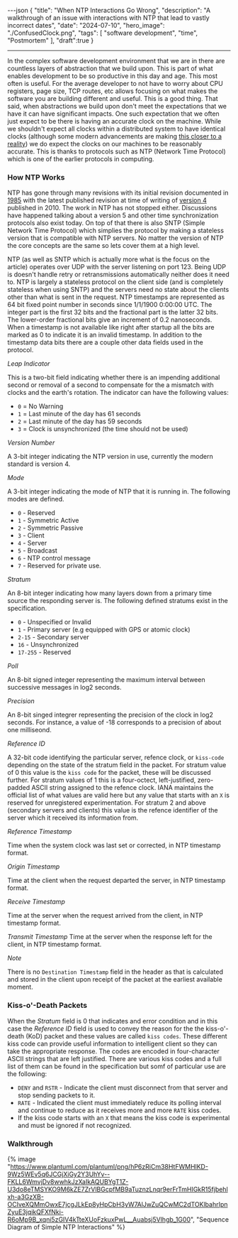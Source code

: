 ---json
{
  "title": "When NTP Interactions Go Wrong",
  "description": "A walkthrough of an issue with interactions with NTP that lead to vastly incorrect dates",
  "date": "2024-07-10",
  "hero_image": "./ConfusedClock.png",
  "tags": [
    "software development",
    "time",
    "Postmortem"
  ],
  "draft":true
}

---

In the complex software development environment that we are in there are countless layers of abstraction that we build upon. This is part of what enables development to be so productive in this day and age. This most often is useful. For the average developer to not have to worry about CPU registers, page size, TCP routes, etc allows focusing on what makes the software you are building different and useful. This is a good thing. That said, when abstractions we build upon don't meet the expectations that we have it can have significant impacts. One such expectation that we often just expect to be there is having an accurate clock on the machine. While we shouldn't expect all clocks within a distributed system to have identical clocks (although some modern advancements are making [this closer to a reality](https://aws.amazon.com/blogs/compute/its-about-time-microsecond-accurate-clocks-on-amazon-ec2-instances/)) we do expect the clocks on our machines to be reasonably accurate. This is thanks to protocols such as NTP (Network Time Protocol) which is one of the earlier protocols in computing. 

### How NTP Works

NTP has gone through many revisions with its initial revision documented in [1985](https://datatracker.ietf.org/doc/html/rfc958) with the latest published revision at time of writing of [version 4](https://datatracker.ietf.org/doc/html/rfc5905) published in 2010. The work in NTP has not stopped either. Discussions have happened talking about a version 5 and other time synchronization protocols also exist today. On top of that there is also SNTP (Simple Network Time Protocol) which simplies the protocol by making a stateless version that is compatible with NTP servers. No matter the version of NTP the core concepts are the same so lets cover them at a high level.

NTP (as well as SNTP which is actually more what is the focus on the article) operates over UDP with the server listening on port 123. Being UDP is doesn't handle retry or retransmissions automatically neither does it need to. NTP is largely a stateless protocol on the client side (and is completely stateless when using SNTP) and the servers need no state about the clients other than what is sent in the request. NTP timestamps are represented as 64 bit fixed point number in seconds since 1/1/1900 0:00:00 UTC. The integer part is the first 32 bits and the fractional part is the latter 32 bits. The lower-order fractional bits give an increment of 0.2 nanoseconds. When a timestamp is not available like right after startup all the bits are marked as 0 to indicate it is an invalid timestamp. In addition to the timestamp data bits there are a couple other data fields used in the protocol.

_Leap Indicator_

This is a two-bit field indicating whether there is an impending additional second or removal of a second to compensate for the a mismatch with clocks and the earth's rotation. The indicator can have the following values:

* `0` = No Warning
* `1` = Last minute of the day has 61 seconds
* `2` = Last minute of the day has 59 seconds
* `3` = Clock is unsynchronized (the time should not be used)

_Version Number_

A 3-bit integer indicating the NTP version in use, currently the modern standard is version 4.

_Mode_

A 3-bit integer indicating the mode of NTP that it is running in. The following modes are defined.

* `0` - Reserved
* `1` - Symmetric Active
* `2` - Symmetric Passive
* `3` - Client
* `4` - Server
* `5` - Broadcast
* `6` - NTP control message
* `7` - Reserved for private use.

_Stratum_ 

An 8-bit integer indicating how many layers down from a primary time source the responding server is. The following defined stratums exist in the specification.

 * `0` - Unspecified or Invalid
 * `1` - Primary server (e.g equipped with GPS or atomic clock)
 * `2-15` - Secondary server
 * `16` - Unsynchronized
 * `17-255` - Reserved

 _Poll_

 An 8-bit signed integer representing the maximum interval between successive messages in log2 seconds.

 _Precision_

 An 8-bit singed integrer representing the precision of the clock in log2 seconds. For instance, a value of -18 corresponds to a precision of about one milliseond.

 _Reference ID_

 A 32-bit code identifying the particular server, refence clock, or `kiss-code` depending on the state of the stratum field in the packet. For stratum value of 0 this value is the `kiss code` for the packet, these will be discussed further. For stratum values of 1 this is a four-octect, left-justified, zero-padded ASCII string assigned to the refence clock. IANA maintains the official list of what values are valid here but any value that starts with an `X` is reserved for unregistered experimentation. For stratum 2 and above (secondary servers and clients) this value is the refence identifier of the server which it received its information from.

 _Reference Timestamp_

 Time when the system clock was last set or corrected, in NTP timestamp format.

 _Origin Timestamp_

 Time at the client when the request departed the server, in NTP timestamp format.

 _Receive Timestamp_

 Time at the server when the request arrived from the client, in NTP timestamp format.

 _Transmit Timestamp_ Time at the server when the response left for the client, in NTP timestamp format.

_Note_

There is no `Destination Timestamp` field in the header as that is calculated and stored in the client upon receipt of the packet at the earliest available moment.

### Kiss-o'-Death Packets

When the _Stratum_ field is 0 that indicates and error condition and in this case the _Reference ID_ field is used to convey the reason for the the kiss-o'-death (KoD) packet and these values are called `kiss codes`. These different kiss code can provide useful information to intelligent client so they can take the appropriate response. The codes are encoded in four-character ASCII strings that are left justified. There are various kiss codes and a full list of them can be found in the specification but somf of particular use are the following:

* `DENY` and `RSTR` - Indicate the client must disconnect from that server and stop sending packets to it.
* `RATE` - Indicated the client must immediately reduce its polling interval and continue to reduce as it receives more and more `RATE` kiss codes.
* If the kiss code starts with an `X` that means the kiss code is experimental and must be ignored if not recognized.

### Walkthrough

{% image "https://www.plantuml.com/plantuml/png/hP6zRiCm38HtFWMHlKD-9Wz5WEv5q6JCGjXiGy2Y3UhYv--FKLL6WmvjDv8wwhkJzXaIkAQUBYgT1Z-U3do8eTMSYKO9M6kZE7ZrVlBGcpfMB9aTuznzLnqr9erFrTmHIGkR15fjbehlxh-a3GzXB-OCIveXQMmOwxE7jcgJLkEp8yHpCbH3yW7AlJwZuQCwMC2dTOKlbahrIpnZyuE3jqikQFXfNki-R6oMp9B_xqni5zGIV4kTteXUoFzkuxPwL__Auabsj5Vlhgb_1G00", "Sequence Diagram of Simple NTP Interactions" %}



